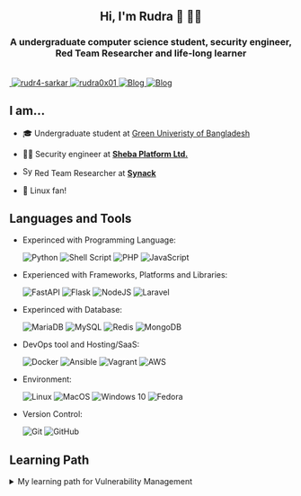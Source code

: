 <h2 align="center">Hi, I'm Rudra 👋 👨‍💻</h2>
<h3 align="center">A undergraduate computer science student, security engineer, Red Team Researcher and life-long learner</h3>

<br/>

<a href="https://twitter.com/rudr4_sarkar" target="blank">
    <img src="https://img.shields.io/badge/rudr4_sarkar-%231DA1F2.svg?style=for-the-badge&logo=Twitter&logoColor=white" alt=""/>
</a>

<a href="https://www.linkedin.com/in/rudr4-sarkar/" target="blank">
    <img src="https://img.shields.io/badge/linkedin-%230077B5.svg?style=for-the-badge&logo=linkedin&logoColor=white" alt="rudr4-sarkar"/>
</a>

<a href="https://instagram.com/rudra0x01" target="blank">
    <img src="https://img.shields.io/badge/rudra0x01-%23E4405F.svg?style=for-the-badge&logo=Instagram&logoColor=white" alt="rudra0x01" />
</a>

<a target="_blank" href="https://rudra0x01.xyz" target="_blank">
    <img alt="Blog" src="https://img.shields.io/badge/Website-4285F4.svg?&style=for-the-badge&logo=google-chrome&logoColor=white" />
</a>
<a target="_blank" href="https://blog.rudra0x01.xyz/" target="_blank">
    <img alt="Blog" src="https://img.shields.io/badge/Blog-FD8308.svg?&style=for-the-badge&logo=micro.blog&logoColor=white" />
</a>

<br />

## I am...

- 🎓 Undergraduate student at [Green Univeristy of Bangladesh](https://green.edu.bd/)
- 👨‍💻 Security engineer at **[Sheba Platform Ltd.](https://sheba.xyz/)**

- <img src="https://platform.synack.com/favicon.png" height="17px" alt="Synack Red Team" /> Red Team Researcher at **[Synack](https://synack.com/)**

- 🐧 Linux fan!

## Languages and Tools

- Experinced with Programming Language:

  ![Python](https://img.shields.io/badge/python-3670A0?style=for-the-badge&logo=python&logoColor=ffdd54) ![Shell Script](https://img.shields.io/badge/shell_script-%23121011.svg?style=for-the-badge&logo=gnu-bash&logoColor=white) ![PHP](https://img.shields.io/badge/php-%23777BB4.svg?style=for-the-badge&logo=php&logoColor=white) ![JavaScript](https://img.shields.io/badge/javascript-%23323330.svg?style=for-the-badge&logo=javascript&logoColor=%23F7DF1E)

- Experienced with Frameworks, Platforms and Libraries:

  ![FastAPI](https://img.shields.io/badge/FastAPI-005571?style=for-the-badge&logo=fastapi) ![Flask](https://img.shields.io/badge/flask-%23000.svg?style=for-the-badge&logo=flask&logoColor=white) ![NodeJS](https://img.shields.io/badge/node.js-%2343853D.svg?style=for-the-badge&logo=node.js&logoColor=white) <!--![React](https://img.shields.io/badge/react-%2320232a.svg?style=for-the-badge&logo=react&logoColor=%2361DAFB) --> ![Laravel](https://img.shields.io/badge/laravel-%23FF2D20.svg?style=for-the-badge&logo=laravel&logoColor=white)

- Experinced with Database:

  ![MariaDB](https://img.shields.io/badge/MariaDB-003545?style=for-the-badge&logo=mariadb&logoColor=white) ![MySQL](https://img.shields.io/badge/mysql-%23121011.svg?style=for-the-badge&logo=mysql&logoColor=white) ![Redis](https://img.shields.io/badge/redis-%23DD0031.svg?style=for-the-badge&logo=redis&logoColor=white) ![MongoDB](https://img.shields.io/badge/MongoDB-%234ea94b.svg?style=for-the-badge&logo=mongodb&logoColor=white)

- DevOps tool and Hosting/SaaS:

  ![Docker](https://img.shields.io/badge/docker-%230db7ed.svg?style=for-the-badge&logo=docker&logoColor=white) ![Ansible](https://img.shields.io/badge/ansible-%231A1918.svg?style=for-the-badge&logo=ansible&logoColor=white) ![Vagrant](https://img.shields.io/badge/vagrant-%231563FF.svg?style=for-the-badge&logo=vagrant&logoColor=white) ![AWS](https://img.shields.io/badge/AWS-%23FF9900.svg?style=for-the-badge&logo=amazon-aws&logoColor=white)

- Environment:

  ![Linux](https://img.shields.io/badge/Linux-FCC624?style=for-the-badge&logo=linux&logoColor=black) ![MacOS](https://img.shields.io/badge/MacOS-%23121011?style=for-the-badge&logo=MacOS&logoColor=white) ![Windows 10](https://img.shields.io/badge/Windows-0078D6?style=for-the-badge&logo=windows&logoColor=white) ![Fedora](https://img.shields.io/badge/Fedora-294172?style=for-the-badge&logo=fedora&logoColor=white)

- Version Control:

  ![Git](https://img.shields.io/badge/git-%23F05033.svg?style=for-the-badge&logo=git&logoColor=white) ![GitHub](https://img.shields.io/badge/github-%23121011.svg?style=for-the-badge&logo=github&logoColor=white)

## Learning Path

<details>

<summary>My learning path for Vulnerability Management</summary>

- Cloud Certification

  - [AWS Certified Cloud Practitioner From Scratch 2020](https://www.udemy.com/course/aws-certified-cloud-practitioner-exam-preparation-course/)

- Ability to work day-to-day in production environment

  - [A day in the Life of a Linux Administrator | Edureka](https://www.youtube.com/watch?v=zvoBWbQ6a7U)

- Container security, solutions

  - [The Docker Rodeo - TryHackMe](https://tryhackme.com/room/dockerrodeo)

  - [Docker Container Security - Docker](https://www.youtube.com/watch?v=E_0vxpL_lxM)

  - [Ansible for the Beginners course for DevOps Engineers and System Admins - Udemy](https://www.udemy.com/course/valaxy-ansible/)

  - [How Twistlock Secures the Full Application Lifecycle - Prisma Cloud](https://www.youtube.com/watch?v=KunpU9urBaA)

  - [Container Security with Twistlock - Docker Pune](https://www.youtube.com/watch?v=e8fehSnTj-s)

  - [Webinar: Trivy Open Source Scanner for Container Images – Just Download and Run! - CNCF](https://www.youtube.com/watch?v=XnYxX9uueoQ)

  - [Docker Image Vulnerabilities & Trivy Image Scanning Demo | K21academy](https://www.youtube.com/watch?v=vYU4H9NP4FY)

  - More will be added soon...

- Scanning solutions

  - [Nessus - Scanning and Vulnerability Management](https://www.tenable.com/products/nessus)

  - [Acunetix](https://www.acunetix.com/product/standard/)
  </details>

<br/>

